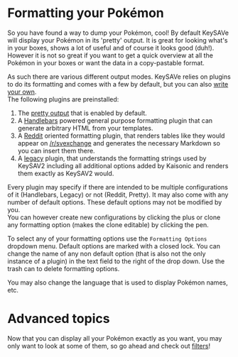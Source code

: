 # Formatting your Pokémon

So you have found a way to dump your Pokémon, cool! By default KeySAVe will display your Pokémon in its 'pretty' output. It is great for looking what's in your boxes, shows a lot of useful and of course it looks good (duh!). However it is not so great if you want to get a quick overview at all the Pokémon in your boxes or want the data in a copy-pastable format.

As such there are various different output modes. KeySAVe relies on plugins to do its formatting and comes with a few by default, but you can also [write your own](/formatting/api-documentation).  
The following plugins are preinstalled:

  1. The [pretty output](/formatting/pretty) that is enabled by default.
  2. A [Handlebars](/formatting/handlebars) powered general purpose formatting plugin that can generate arbitrary HTML from your templates.
  3. A [Reddit](/formatting/reddit) oriented formatting plugin, that renders tables like they would appear on [/r/svexchange](https://reddit.com/r/svexchange) and generates the necessary Markdown so you can insert them there.
  4. A [legacy](/formatting/legacy) plugin, that understands the formatting strings used by KeySAV2 including all additional options added by Kaisonic and renders them exactly as KeySAV2 would.

Every plugin may specify if there are intended to be multiple configurations of it (Handlebars, Legacy) or not (Reddit, Pretty). It may also come with any number of default options. These default options may not be modified by you.  
You can however create new configurations by clicking the plus or clone any formatting option (makes the clone editable) by clicking the pen.

To select any of your formatting options use the `Formatting Options` dropdown menu. Default options are marked with a closed lock. You can change the name of any non default option (that is also not the only instance of a plugin) in the text field to the right of the drop down. Use the trash can to delete formatting options.

You may also change the language that is used to display Pokémon names, etc.

# Advanced topics

Now that you can display all your Pokémon exactly as you want, you may only want to look at some of them, so go ahead and check out [filters](filters.md)!
